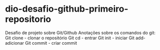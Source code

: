 # dio-desafio-github-primeiro-repositorio
Desafio de projeto sobre Git/Github
Anotações sobre os comandos do git: 
Git clone - clonar o repositório 
Git cd - entrar
Git init - iniciar
Git add-  adicionar
Git commit - criar commit

